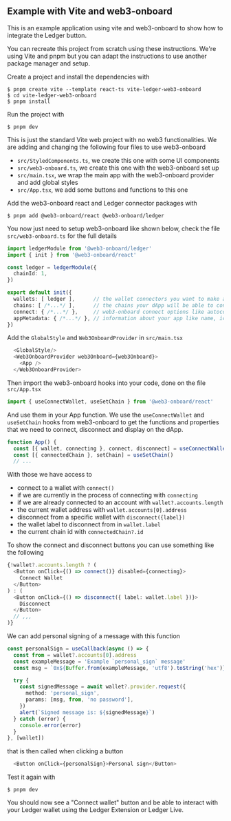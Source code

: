 ## Example with Vite and web3-onboard

This is an example application using vite and web3-onboard to show how to integrate the Ledger button.

You can recreate this project from scratch using these instructions. We're using Vite and pnpm but you can adapt the instructions to use another package manager and setup.

Create a project and install the dependencies with

    $ pnpm create vite --template react-ts vite-ledger-web3-onboard
    $ cd vite-ledger-web3-onboard
    $ pnpm install

Run the project with

    $ pnpm dev

This is just the standard Vite web project with no web3 functionalities. We are adding and changing the following four files to use web3-onboard

- `src/StyledComponents.ts`, we create this one with some UI components
- `src/web3-onboard.ts`, we create this one with the web3-onboard set up
- `src/main.tsx`, we wrap the main app with the web3-onboard provider and add global styles
- `src/App.tsx`, we add some buttons and functions to this one

Add the web3-onboard react and Ledger connector packages with

    $ pnpm add @web3-onboard/react @web3-onboard/ledger

You now just need to setup web3-onboard like shown below, check the file `src/web3-onboard.ts` for the full details

```ts
import ledgerModule from '@web3-onboard/ledger'
import { init } from '@web3-onboard/react'

const ledger = ledgerModule({
  chainId: 1,
})

export default init({
  wallets: [ ledger ],      // the wallet connectors you want to make available to users
  chains: [ /*...*/ ],      // the chains your dApp will be able to connect to
  connect: { /*...*/ },     // web3-onboard connect options like autoconnect
  appMetadata: { /*...*/ }, // information about your app like name, icon and links
})
```

Add the `GlobalStyle` and `Web3OnboardProvider` in `src/main.tsx`

```ts
  <GlobalStyle/>
  <Web3OnboardProvider web3Onboard={web3Onboard}>
    <App />
  </Web3OnboardProvider>
```

Then import the web3-onboard hooks into your code, done on the file `src/App.tsx`

```ts
import { useConnectWallet, useSetChain } from '@web3-onboard/react'
```

And use them in your App function. We use the `useConnectWallet` and `useSetChain` hooks from web3-onboard to get the functions and properties that we need to connect, disconnect and display on the dApp.

```ts
function App() {
  const [{ wallet, connecting }, connect, disconnect] = useConnectWallet()
  const [{ connectedChain }, setChain] = useSetChain()
  // ...
```

With those we have access to

- connect to a wallet with `connect()`
- if we are currently in the process of connecting with `connecting`
- if we are already connected to an account with `wallet?.accounts.length`
- the current wallet address with `wallet.accounts[0].address`
- disconnect from a specific wallet with `disconnect({label})`
- the wallet label to disconnect from in `wallet.label`
- the current chain id with `connectedChain?.id`

To show the connect and disconnect buttons you can use something like the following

```ts
{!wallet?.accounts.length ? (
  <Button onClick={() => connect()} disabled={connecting}>
    Connect Wallet
  </Button>
) : (
  <Button onClick={() => disconnect({ label: wallet.label })}>
    Disconnect
  </Button>
  // ,,,
)}
```

We can add personal signing of a message with this function

```ts
const personalSign = useCallback(async () => {
  const from = wallet?.accounts[0].address
  const exampleMessage = 'Example `personal_sign` message'
  const msg = `0x${Buffer.from(exampleMessage, 'utf8').toString('hex')}`

  try {
    const signedMessage = await wallet?.provider.request({
      method: 'personal_sign',
      params: [msg, from, 'no password'],
    })
    alert(`Signed message is: ${signedMessage}`)
  } catch (error) {
    console.error(error)
  }
}, [wallet])
```

that is then called when clicking a button

```ts
  <Button onClick={personalSign}>Personal sign</Button>
```

Test it again with

    $ pnpm dev

You should now see a "Connect wallet" button and be able to interact with your Ledger wallet using the Ledger Extension or Ledger Live.
